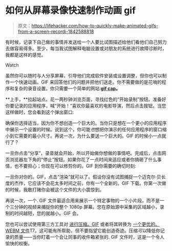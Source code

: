# 如何从屏幕录像快速制作动画 gif

> 原文：<https://lifehacker.com/how-to-quickly-make-animated-gifs-from-a-screen-recordi-1842588818>

有时候，记录下自己做的事情并发送给一个人要比试图描述给他们看他们自己努力去做容易得多。至少，每当我试图解释电脑设置或对朋友的系统进行故障诊断时，我都是这样的感觉。

Watch

虽然你可以随时与人分享屏幕，引导他们完成软件安装或设置调整，但你也可以制作一个快速动画。GIF 来回答他们的问题并把他们送走。你不需要做的是花哨的程序和复杂的录音设置。你只需要一个简单的网站:[**gif cap**](https://gifcap.dev/)**。**

**上手，**拉起站点。花一两秒钟浏览页面，寻找红色的“开始录制”按钮。准备好你要记录的应用程序，喊“开始！”喜欢你最喜欢的电影导演，然后点击按钮。当您这样做时，您会看到这个弹出窗口:

确保你选择适当，因为你不想创造一个巨大的。当你只是想在一个更小的应用程序中展示一个设置的时候。说到这个，你可能*也*想把你演示的任何应用程序的窗口缩小到它需要的最小尺寸。再说一次，为什么要送一个巨大的。GIF 的时候小一点就行了？

一旦你点击“分享”，录音就会开始，所以开始做你想做的事情吧。完成后，点击网页浏览器左下角的“停止”按钮。如果你花了一点时间来适应或者你搞砸了什么事情，也不要担心；你现在可以修剪你的。GIF 到你需要的确切时刻:

一旦你对你的。GIF，点击“渲染”就可以了。假设你没有试图捕捉一个迈克尔·贝长度的杰作，它应该不会花太多时间之前，你有一个全新的。GIF 下载。你第一次做的时候，我敢打赌你会被这个文件的大小震惊到。

再说一次，一个. GIF 文件最适合用来展示一个特定事物的一个小片段，而不是一个三分钟的视频来捕捉你的整个 1080p 屏幕。您在原始源中采集的区域越小，录制的时间越短，您的就越小。GIF 会。

您也可以尝试使用第三方工具对 [进行压缩。GIF](https://compressor.io/) 或者将其转换为 [一个更优的。WEBM 文件](https://ezgif.com/)T7。这可能有所帮助，但不要指望它能创造奇迹。压缩*可以*降低你记录的质量——当你盯着一个会让同事的收件箱紧张的. GIF 文件时，这是一个令人愉快的权衡。